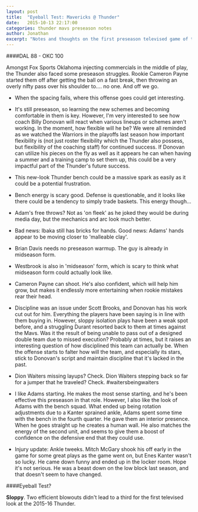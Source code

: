```yaml
---
layout: post
title:  "Eyeball Test: Mavericks @ Thunder"
date:   2015-10-13 22:17:00
categories: thunder mavs preseason notes
author: Jonathan
excerpt: "Notes and thoughts on the first preseason televised game of the preseason..."
---
```


####DAL 88 - OKC 100

Amongst Fox Sports Oklahoma injecting commercials in the middle of play, the Thunder also faced some preseason struggles. Rookie Cameron Payne started them off after getting the ball on a fast break, then throwing an overly nifty pass over his shoulder to.... no one. And off we go.

- When the spacing fails, where this offense goes could get interesting.

- It's still preseason, so learning the new schemes and becoming comfortable in them is key. However, I'm very interested to see how coach Billy Donovan will react when various lineups or schemes aren't working. In the moment, how flexible will he be? We were all reminded as we watched the Warriors in the playoffs last season how important flexibility is (not just roster flexibility which the Thunder also possess, but flexibility of the coaching staff) for continued success. If Donovan can utilize his pieces on the fly as well as it appears he can when having a summer and a training camp to set them up, this could be a very impactful part of the Thunder's future success.

- This new-look Thunder bench could be a massive spark as easily as it could be a potential frustration.

- Bench energy is scary good. Defense is questionable, and it looks like there could be a tendency to simply trade baskets. This energy though...

- Adam's free throws? Not as 'on fleek' as he joked they would be during media day, but the mechanics and arc look much better.

- Bad news: Ibaka still has bricks for hands. Good news: Adams' hands appear to be moving closer to 'malleable clay'.

- Brian Davis needs no preseason warmup. The guy is already in midseason form.

- Westbrook is also in 'midseason' form, which is scary to think what midseason form could actually look like.

- Cameron Payne can shoot. He's also confident, which will help him grow, but makes it endlessly more entertaining when rookie mistakes rear their head.

- Discipline was an issue under Scott Brooks, and Donovan has his work cut out for him. Everything the players have been saying is in line with them buying in. However, sloppy isolation plays have been a weak spot before, and a struggling Durant resorted back to them at times against the Mavs. Was it the result of being unable to pass out of a designed double team due to missed execution? Probably at times, but it raises an interesting question of how disciplined this team can actually be. When the offense starts to falter how will the team, and especially its stars, stick to Donovan's script and maintain discipline that it's lacked in the past.

- Dion Waiters missing layups? Check. Dion Waiters stepping back so far for a jumper that he traveled? Check. #waitersbeingwaiters

- I like Adams starting. He makes the most sense starting, and he's been effective this preseason in that role. However, I also like the look of Adams with the bench squad. What ended up being rotation adjustments due to a Kanter sprained ankle, Adams spent some time with the bench in the fourth quarter. He gave them an interior presence. When he goes straight up he creates a human wall. He also matches the energy of the second unit, and seems to give them a boost of confidence on the defensive end that they could use.

- Injury update: Ankle tweeks. Mitch McGary shook his off early in the game for some great plays as the game went on, but Enes Kanter wasn't so lucky. He came down funny and ended up in the locker room. Hope it's not serious. He was a beast down on the low block last season, and that doesn't seem to have changed.

####Eyeball Test?

**Sloppy**. Two efficient blowouts didn't lead to a third for the first televised look at the 2015-16 Thunder.